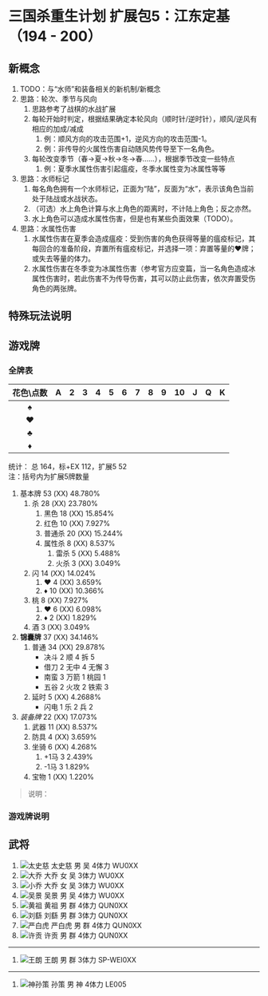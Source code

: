 # 三国杀重生计划 扩展包5：江东定基（194 - 200）

## 新概念

1. TODO：与“水师”和装备相关的新机制/新概念
2. 思路：轮次、季节与风向
   1. 思路参考了战棋的水战扩展
   2. 每轮开始时判定，根据结果确定本轮风向（顺时针/逆时针），顺风/逆风有相应的加成/减成
      1. 例：顺风方向的攻击范围+1，逆风方向的攻击范围-1。
      2. 例：非传导的火属性伤害自动随风势传导至下一名角色。
   3. 每轮改变季节（春→夏→秋→冬→春……），根据季节改变一些特点
      1. 例：夏季水属性伤害引起瘟疫，冬季水属性变为冰属性等等
3. 思路：水师标记
   1. 每名角色拥有一个水师标记，正面为“陆”，反面为“水”，表示该角色当前处于陆战或水战状态。
   2. （可选）水上角色计算与水上角色的距离时，不计陆上角色；反之亦然。
   3. 水上角色可以造成水属性伤害，但是也有某些负面效果（TODO）。
4. 思路：水属性伤害
   1. 水属性伤害在夏季会造成瘟疫：受到伤害的角色获得等量的瘟疫标记，其每回合的准备阶段，弃置所有瘟疫标记，并选择一项：弃置等量的♥牌；或失去等量的体力。
   2. 水属性伤害在冬季变为冰属性伤害（参考官方应变篇，当一名角色造成冰属性伤害时，若此伤害不为传导伤害，其可以防止此伤害，依次弃置受伤角色的两张牌。

## 特殊玩法说明

## 游戏牌

### 全牌表

| 花色\点数 |   A   |   2   |   3   |   4   |   5   |   6   |   7   |   8   |   9   |  10   |   J   |   Q   |   K   |
| :-------: | :---: | :---: | :---: | :---: | :---: | :---: | :---: | :---: | :---: | :---: | :---: | :---: | :---: |
|     ♠     |       |       |       |       |       |       |       |       |       |       |       |       |       |
|     ♥     |       |       |       |       |       |       |       |       |       |       |       |       |       |
|     ♣     |       |       |       |       |       |       |       |       |       |       |       |       |       |
|     ♦     |       |       |       |       |       |       |       |       |       |       |       |       |       |

统计： 总 164，标+EX 112，扩展5 52  
注：括号内为扩展5牌数量

1. 基本牌 53 (XX) 48.780%
   1. 杀 28 (XX) 23.780%
      1. 黑色 18 (XX) 15.854%
      2. 红色 10 (XX) 7.927%
      3. 普通杀 20 (XX) 15.244%
      4. 属性杀 8 (XX) 8.537%
         1. 雷杀 5 (XX) 5.488%
         2. 火杀 3 (XX) 3.049%
   2. 闪 14 (XX) 14.024%
      1. ♥ 4 (XX) 3.659%
      2. ♦ 10 (XX) 10.366%
   3. 桃 8 (XX) 7.927%
      1. ♥ 6 (XX) 6.098%
      2. ♦ 2 (XX) 1.829%
   4. 酒 3 (XX) 3.049%
2. **锦囊牌** 37 (XX) 34.146%
   1. 普通 34 (XX) 29.878%
      - 决斗 2 顺 4 拆 5
      - 借刀 2 无中 4 无懈 3
      - 南蛮 3 万箭 1 桃园 1
      - 五谷 2 火攻 2 铁索 3
   2. 延时 5 (XX) 4.2688%
      - 闪电 1 乐 2 兵 2
3. *装备牌* 22 (XX) 17.073%
   1. 武器 11 (XX) 8.537%
   2. 防具 4 (XX) 3.659%
   3. 坐骑 6 (XX) 4.268%
      1. +1马 3 2.439%
      2. -1马 3 1.829%
   4. 宝物 1 (XX) 1.220%

> 说明：

### 游戏牌说明

## 武将

1. ![太史慈](../assets/images/heroes/E5-太史慈.png) 太史慈 男 吴 4体力 WU0XX
2. ![大乔](../assets/images/heroes/E5-大乔.png) 大乔 女 吴 3体力 WU0XX
3. ![小乔](../assets/images/heroes/E5-小乔.png) 大乔 女 吴 3体力 WU0XX
4. ![吴景](../assets/images/heroes/E5-吴景.png) 吴景 男 吴 4体力 WU0XX
5. ![黄祖](../assets/images/heroes/E5-黄祖.png) 黄祖 男 群 4体力 QUN0XX
6. ![刘繇](../assets/images/heroes/E5-刘繇.png) 刘繇 男 群 3体力 QUN0XX
7. ![严白虎](../assets/images/heroes/E5-严白虎.png) 严白虎 男 群 4体力 QUN0XX
8. ![许贡](../assets/images/heroes/E5-许贡.png) 许贡 男 群 4体力 QUN0XX

----

1. ![王朗](../assets/images/heroes/E5-SP王朗.png) 王朗 男 群 3体力 SP-WEI0XX

----

1. ![神孙策](../assets/images/heroes/E5-神孙策.png) 孙策 男 神 4体力 LE005
